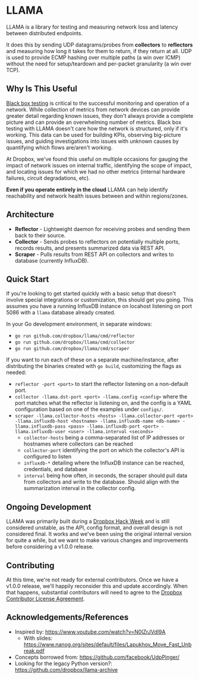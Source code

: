 # LLAMA

LLAMA is a library for testing and measuring network loss and latency between distributed endpoints.

It does this by sending UDP datagrams/probes from **collectors** to **reflectors** and measuring how long it takes for them to return, if they return at all. UDP is used to provide ECMP hashing over multiple paths (a win over ICMP) without the need for setup/teardown and per-packet granularity (a win over TCP).

## Why Is This Useful

[Black box testing](https://en.wikipedia.org/wiki/Black-box_testing) is critical to the successful monitoring and operation of a network. While collection of metrics from network devices can provide greater detail regarding known issues, they don't always provide a complete picture and can provide an overwhelming number of metrics. Black box testing with LLAMA doesn't care how the network is structured, only if it's working. This data can be used for building KPIs, observing big-picture issues, and guiding investigations into issues with unknown causes by quantifying which flows are/aren't working.

At Dropbox, we've found this useful on multiple occasions for gauging the impact of network issues on internal traffic, identifying the scope of impact, and locating issues for which we had no other metrics (internal hardware failures, circuit degradations, etc).

**Even if you operate entirely in the cloud** LLAMA can help identify reachability and network health issues between and within regions/zones.

## Architecture

- **Reflector** - Lightweight daemon for receiving probes and sending them back to their source.
- **Collector** - Sends probes to reflectors on potentially multiple ports, records results, and presents summarized data via REST API.
- **Scraper** - Pulls results from REST API on collectors and writes to database (currently InfluxDB).

## Quick Start

If you're looking to get started quickly with a basic setup that doesn't involve special integrations or customization, this should get you going. This assumes you have a running InfluxDB instance on locahost listening on port 5086 with a `llama` database already created.

In your Go development environment, in separate windows:

- `go run github.com/dropbox/llama/cmd/reflector`
- `go run github.com/dropbox/llama/cmd/collector`
- `go run github.com/dropbox/llama/cmd/scraper`

If you want to run each of these on a separate machine/instance, after distributing the binaries created with `go build`, customizing the flags as needed:

- `reflector -port <port>` to start the reflector listening on a non-default port.
- `collector -llama.dst-port <port> -llama.config <config>` where the port matches what the reflector is listening on, and the config is a YAML configuration based on one of the examples under `configs/`.
- `scraper -llama.collector-hosts <hosts> -llama.collector-port <port> -llama.influxdb-host <hostname> -llama.influxdb-name <db-name> -llama.influxdb-pass <pass> -llama.influxdb-port <port> -llama.influxdb-user <user> -llama.interval <seconds>`
    - `collector-hosts` being a comma-separated list of IP addresses or hostnames where collectors can be reached
    - `collector-port` identifying the port on which the collector's API is configured to listen
    - `influxdb-*` detailing where the InfluxDB instance can be reached, credentials, and database
    - `interval` being how often, in seconds, the scraper should pull data from collectors and write to the database. Should align with the summarization interval in the collector config.

## Ongoing Development

LLAMA was primarily built during a [Dropbox Hack Week](https://www.theverge.com/2014/7/24/5930927/why-dropbox-gives-its-employees-a-week-to-do-whatever-they-want) and is still considered unstable, as the API, config format, and overall design is not considered final. It works and we've been using the original internal version for quite a while, but we want to make various changes and improvements before considering a v1.0.0 release.

## Contributing

At this time, we're not ready for external contributors. Once we have a v1.0.0 release, we'll happily reconsider this and update accordingly. When that happens, substantial contributors will need to agree to the [Dropbox Contributor License Agreement](https://opensource.dropbox.com/cla/).

## Acknowledgements/References

* Inspired by: <https://www.youtube.com/watch?v=N0lZrJVdI9A>
    * With slides: <https://www.nanog.org/sites/default/files/Lapukhov_Move_Fast_Unbreak.pdf>
* Concepts borrowed from: <https://github.com/facebook/UdpPinger/>
* Looking for the legacy Python version?: https://github.com/dropbox/llama-archive
